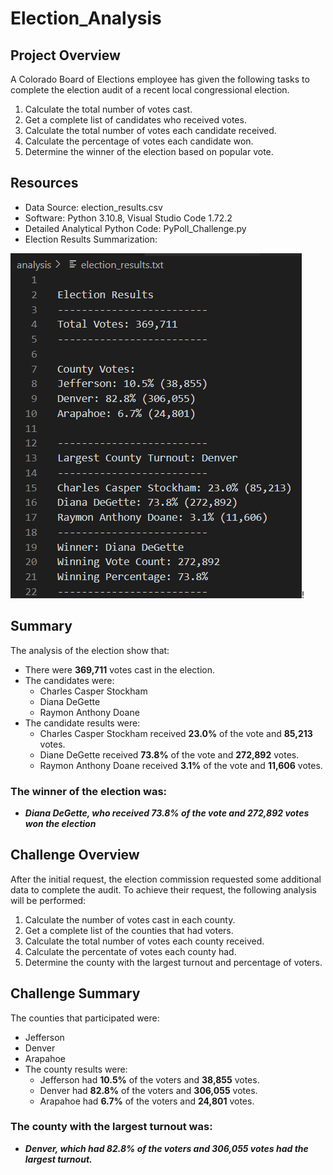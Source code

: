 # Election_Analysis

## Project Overview
A Colorado Board of Elections employee has given the following tasks to complete the election audit of a recent local congressional election.

1. Calculate the total number of votes cast.
2. Get a complete list of candidates who received votes.
3. Calculate the total number of votes each candidate received.
4. Calculate the percentage of votes each candidate won.
5. Determine the winner of the election based on popular vote.

## Resources
- Data Source: election_results.csv
- Software: Python 3.10.8, Visual Studio Code 1.72.2
- Detailed Analytical Python Code: PyPoll_Challenge.py
- Election Results Summarization:

![Resources/Election_txtfile_results.png](Resources/Election_txtfile_results.png)!

## Summary
The analysis of the election show that:
- There were **369,711** votes cast in the election.
- The candidates were:
  - Charles Casper Stockham
  - Diana DeGette
  - Raymon Anthony Doane
- The candidate results were:
  - Charles Casper Stockham received **23.0%** of the vote and **85,213** votes.
  - Diane DeGette received **73.8%** of the vote and **272,892** votes.
  - Raymon Anthony Doane received **3.1%** of the vote and **11,606** votes.

### The winner of the election was:
   - **_Diana DeGette, who received 73.8% of the vote and 272,892 votes won the election_**


## Challenge Overview
After the initial request, the election commission requested some additional data to complete the audit.  To achieve their request, the following analysis will be performed:

1. Calculate the number of votes cast in each county.
2. Get a complete list of the counties that had voters.
3. Calculate the total number of votes each county received.
4. Calculate the percentate of votes each county had.
5. Determine the county with the largest turnout and percentage of voters.

## Challenge Summary
The counties that participated were:
  - Jefferson
  - Denver
  - Arapahoe
- The county results were:
  - Jefferson had **10.5%** of the voters and **38,855** votes.
  - Denver had **82.8%** of the voters and **306,055** votes.
  - Arapahoe had **6.7%** of the voters and **24,801** votes.

### The county with the largest turnout was:
  - **_Denver, which had 82.8% of the voters and 306,055 votes had the largest turnout._**